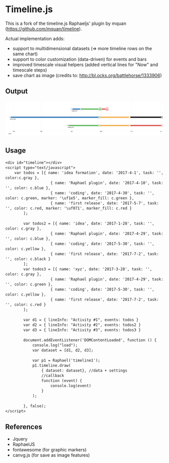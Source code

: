 # Timeline.js

This is a fork of the timeline.js Raphaeljs' plugin by mquan (https://github.com/mquan/timeline).

Actual implementation adds:

* support to multidimensional datasets (=> more timeline rows on the same chart)
* support to color customization (data-driven) for events and bars
* improved timescale visual helpers (added vertical lines for "Now" and timescale steps)
* save chart as image (credits to: http://bl.ocks.org/battlehorse/1333906)

## Output

![demo](https://github.com/CarloSaccone/timeline/blob/master/img/timeline.png)

## Usage

```
<div id="timeline"></div>
<script type="text/javascript">
	var todos = [{ name: 'idea formation', date: '2017-4-1', task: '', color:c.gray },
					{ name: 'Raphael plugin', date: '2017-4-10', task: '', color: c.blue },
					{ name: 'coding', date: '2017-4-30', task: '', color: c.green, marker: '\uf1e5', marker_fill: c.green },
					{ name: 'first release', date: '2017-5-7', task: '', color: c.red, marker: '\uf071', marker_fill: c.red }
		];

        var todos2 = [{ name: 'idea', date: '2017-1-28', task: '', color: c.gray },
					{ name: 'Raphael plugin', date: '2017-4-29', task: '', color: c.blue },
					{ name: 'coding', date: '2017-5-30', task: '', color: c.yellow },
					{ name: 'first release', date: '2017-7-2', task: '', color: c.black }
		];
        var todos3 = [{ name: 'xyz', date: '2017-3-28', task: '', color: c.gray },
					{ name: 'Raphael plugin', date: '2017-4-29', task: '', color: c.green },
					{ name: 'coding', date: '2017-5-30', task: '', color: c.yellow },
					{ name: 'first release', date: '2017-7-2', task: '', color: c.red }
		];
        
        var d1 = { lineInfo: "Activity #1", events: todos }
        var d2 = { lineInfo: "Activity #2", events: todos2 }
        var d3 = { lineInfo: "Activity #3", events: todos3 }

        document.addEventListener('DOMContentLoaded', function () {
            console.log("load");
            var dataset = [d1, d2, d3];

            var p1 = Raphael('timeline1');
            p1.timeline.draw(
                { dataset: dataset}, //data + settings
                //callback
                function (event) {
                    console.log(event)
                }
            );

        }, false);
</script>
```

## References

* Jquery
* RaphaelJS
* fontawesome (for graphic markers)
* canvg.js (for save as image features)